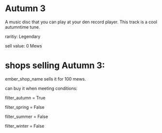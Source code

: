# Autumn 3

A music disc that you can play at your den record player. This track is a cool autumntime tune.

raritiy: Legendary

sell value: 0 Mews

# shops selling Autumn 3:

ember_shop_name sells it for 100 mews.

can buy it when meeting conditions: 

filter_autumn = True

filter_spring = False

filter_summer = False

filter_winter = False